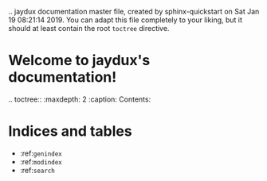 .. jaydux documentation master file, created by
   sphinx-quickstart on Sat Jan 19 08:21:14 2019.
   You can adapt this file completely to your liking, but it should at least
   contain the root `toctree` directive.

Welcome to jaydux's documentation!
==================================

.. toctree::
   :maxdepth: 2
   :caption: Contents:



Indices and tables
==================

* :ref:`genindex`
* :ref:`modindex`
* :ref:`search`
